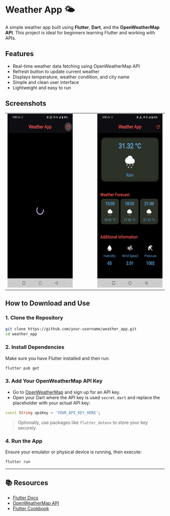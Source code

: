 # Weather App 🌤️

A simple weather app built using **Flutter**, **Dart**, and the **OpenWeatherMap API**. This project is ideal for beginners learning Flutter and working with APIs.

## Features

* Real-time weather data fetching using OpenWeatherMap API
* Refresh button to update current weather
* Displays temperature, weather condition, and city name
* Simple and clean user interface
* Lightweight and easy to run

## Screenshots
<table border=0px>
  <tr>
    <td><img src="Screenshots/Screenshot1.jpg" width="250" height="550" alt="App Screenshot - 1"/></td>
    <td width="50">&nbsp;</td>
    <td><img src="Screenshots/Screenshot2.jpg" width="250" height="550" alt="App Screenshot - 2"/></td>
  </tr>
</table>


## How to Download and Use

### 1. Clone the Repository

```bash
git clone https://github.com/your-username/weather_app.git
cd weather_app
```

### 2. Install Dependencies

Make sure you have Flutter installed and then run:

```bash
flutter pub get
```

### 3. Add Your OpenWeatherMap API Key

* Go to [OpenWeatherMap](https://openweathermap.org/api) and sign up for an API key.
* Open your Dart where the API key is used `secret.dart` and replace the placeholder with your actual API key:

```dart
const String apiKey = 'YOUR_API_KEY_HERE';
```

> Optionally, use packages like `flutter_dotenv` to store your key securely.

### 4. Run the App

Ensure your emulator or physical device is running, then execute:

```bash
flutter run
```

---

## 📚 Resources

* [Flutter Docs](https://docs.flutter.dev/)
* [OpenWeatherMap API](https://openweathermap.org/api)
* [Flutter Cookbook](https://docs.flutter.dev/cookbook)

